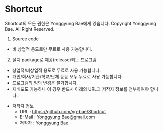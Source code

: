 # Shortcut

Shortcut의 모든 권한은 Yonggyung Bae에게 있습니다.
Copyright Yonggyung Bae. All Right Reserved.

1. Source code
  - 비 상업적 용도로만 무료로 사용 가능합니다.

2. 설치 package로 제공(release)되는 프로그램 
  - 상업적/비상업적 용도로 무료로 사용 가능합니다.
  - 개인/회사/기관/학교/단체 등등 모두 무료로 사용 가능합니다.
  - 프로그램의 임의 변경은 불가합니다.
  - 재배포도 가능하나 이 경우 반드시 아래의 URL과 저작자 정보를 첨부하여야 합니다.

* 저작자 정보
  - URL : https://github.com/yg-bae/Shortcut
  - E-Mail : Yonggyung.Bae@gmail.com
  - 저작자 : Yonggyung Bae
